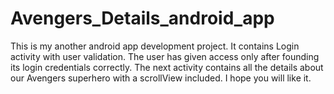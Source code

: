 # Avengers_Details_android_app
This is my another android app development project. It contains Login activity with user validation. The user has given access only after founding its login credentials correctly. The next activity contains all the details about our Avengers superhero with a scrollView included. I hope you will like it.
